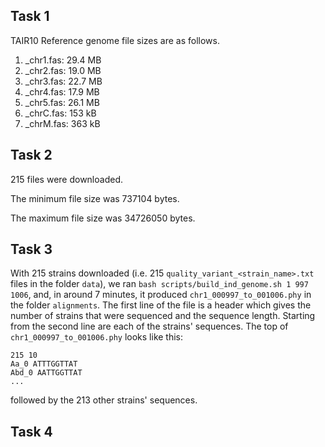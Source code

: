 ## Task 1
TAIR10 Reference genome file sizes are as follows.
1. _chr1.fas: 29.4 MB
2. _chr2.fas: 19.0 MB
3. _chr3.fas: 22.7 MB
4. _chr4.fas: 17.9 MB
5. _chr5.fas: 26.1 MB
6. _chrC.fas: 153 kB
7. _chrM.fas: 363 kB

## Task 2
215 files were downloaded.

The minimum file size was 737104 bytes.

The maximum file size was 34726050 bytes.


## Task 3

With 215 strains downloaded (i.e. 215 `quality_variant_<strain_name>.txt` files in the folder `data`), we ran `bash scripts/build_ind_genome.sh 1 997 1006`, and, in around 7 minutes, it produced `chr1_000997_to_001006.phy` in the folder `alignments`. The first line of the file is a header which gives the number of strains that were sequenced and the sequence length. Starting from the second line are each of the strains' sequences. The top of `chr1_000997_to_001006.phy` looks like this: 

    215 10
    Aa_0 ATTTGGTTAT
    Abd_0 AATTGGTTAT
    ...
    
followed by the 213 other strains' sequences.


## Task 4 